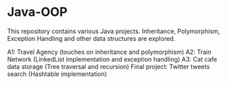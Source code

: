 # Java-OOP
This repository contains various Java projects. 
Inheritance, Polymorphism, Exception Handling and other data structures are explored.

A1: Travel Agency (touches on inheritance and polymorphism) 
A2: Train Network (LinkedList implementation and exception handling)
A3: Cat cafe data storage (Tree traversal and recursion)
Final project: Twitter tweets search (Hashtable implementation)

